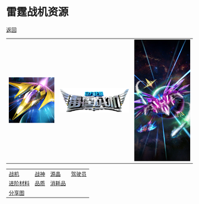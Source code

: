 
# 雷霆战机资源

[返回](../)

| | | |
| --- | --- | --- |
| ![](./icon.png) | ![](./logo.png) | ![](./bg.jpg) |

| | | | |
| --- | --- | --- | --- |
| [战机](./plane/) | [战神](./ares/) | [源晶](./sourceCrystal/) | [驾驶员](./driver/) |
| [进阶材料](./material/) | [品质](./quality/) | [消耗品](./consumable/) |
| [分享图](./share/) | | | |

